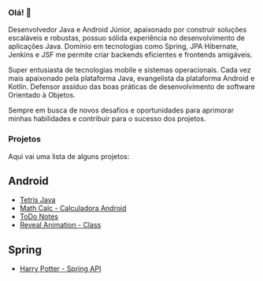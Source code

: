 ### Olá! 👋

Desenvolvedor Java e Android Júnior, apaixonado por construir soluções escaláveis e robustas, possuo sólida experiência no desenvolvimento de aplicações Java. Domínio em tecnologias como Spring, JPA Hibernate, Jenkins e JSF me permite criar backends eficientes e frontends amigáveis. 

Super entusiasta de tecnologias mobile e sistemas operacionais. Cada vez mais apaixonado pela plataforma Java, evangelista da plataforma Android e Kotlin. Defensor assíduo das boas práticas de desenvolvimento de software Orientado à Objetos.

Sempre em busca de novos desafios e oportunidades para aprimorar minhas habilidades e contribuir para o sucesso dos projetos.
    
### Projetos
Aqui vai uma lista de alguns projetos: 
 
## Android  
- [Tetris Java](https://github.com/eduardowgmendes/Tetris#tetris)
- [Math Calc - Calculadora Android](https://github.com/eduardowgmendes/MathCalc)
- [ToDo Notes](https://github.com/eduardowgmendes/ToDoNotes#todonotes-v100)
- [Reveal Animation - Class](https://github.com/eduardowgmendes/Android-Reveal-Animation#reveal-view)

## Spring 
- [Harry Potter - Spring API](https://github.com/eduardowgmendes/makemagicapi#make-magic-api)
